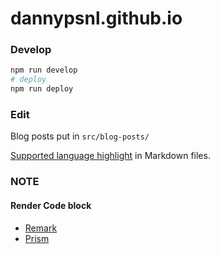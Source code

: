 # dannypsnl.github.io

### Develop

```bash
npm run develop
# deploy
npm run deploy
```

### Edit

Blog posts put in `src/blog-posts/`

[Supported language highlight](https://prismjs.com/#supported-languages) in Markdown files.

### NOTE

#### Render Code block

- [Remark](https://www.gatsbyjs.org/packages/gatsby-transformer-remark/)
- [Prism](https://prismjs.com/)
